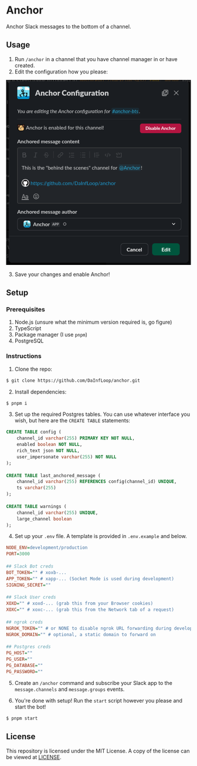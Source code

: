 # Anchor
Anchor Slack messages to the bottom of a channel.

## Usage
1. Run `/anchor` in a channel that you have channel manager in or have created.
2. Edit the configuration how you please:

![a picture of what the configuration modal looks like](.github/readme-images/config.png)

3. Save your changes and enable Anchor!

## Setup
### Prerequisites
1. Node.js (unsure what the minimum version required is, go figure)
2. TypeScript
3. Package manager (I use `pnpm`)
4. PostgreSQL

### Instructions
1. Clone the repo:
```sh
$ git clone https://github.com/DaInfLoop/anchor.git
```

2. Install dependencies:
```sh
$ pnpm i
```

3. Set up the required Postgres tables. You can use whatever interface you wish, but here are the `CREATE TABLE` statements:
```sql
CREATE TABLE config (
    channel_id varchar(255) PRIMARY KEY NOT NULL,
    enabled boolean NOT NULL,
    rich_text json NOT NULL,
    user_impersonate varchar(255) NOT NULL
);

CREATE TABLE last_anchored_message (
    channel_id varchar(255) REFERENCES config(channel_id) UNIQUE, 
    ts varchar(255)
);

CREATE TABLE warnings (
    channel_id varchar(255) UNIQUE, 
    large_channel boolean
);
```

4. Set up your `.env` file. A template is provided in `.env.example` and below.
```ini
NODE_ENV=development/production
PORT=3000

## Slack Bot creds
BOT_TOKEN="" # xoxb-...
APP_TOKEN="" # xapp-... (Socket Mode is used during development)
SIGNING_SECRET=""

## Slack User creds
XOXD="" # xoxd-... (grab this from your Browser cookies)
XOXC="" # xoxc-... (grab this from the Network tab of a request)

## ngrok creds
NGROK_TOKEN="" # or NONE to disable ngrok URL forwarding during development
NGROK_DOMAIN="" # optional, a static domain to forward on

## Postgres creds
PG_HOST=""
PG_USER=""
PG_DATABASE=""
PG_PASSWORD=""
```

5. Create an `/anchor` command and subscribe your Slack app to the `message.channels` and `message.groups` events.

6. You're done with setup! Run the `start` script however you please and start the bot!
```sh
$ pnpm start
```

## License
This repository is licensed under the MIT License. A copy of the license can be viewed at [LICENSE](/LICENSE).